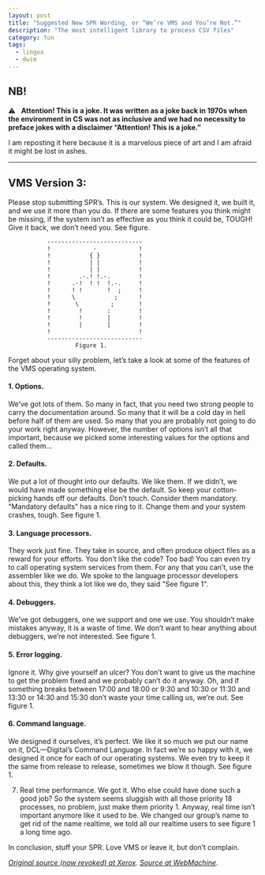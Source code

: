 ```yaml
---
layout: post
title: "Suggested New SPR Wording, or “We’re VMS and You’re Not.”"
description: "The most intelligent library to process CSV files"
category: fun
tags:
  - lingua
  - dwim
---
```


## NB!

⚠️   **Attention! This is a joke. It was written as a joke back in 1970s when the environment in CS was not as inclusive and we had no necessity to preface jokes with a disclaimer “Attention! This is a joke.”**

I am reposting it here because it is a marvelous piece of art and I am afraid it might be lost in ashes.

---

## VMS Version 3:

Please stop submitting SPR’s. This is our system. We designed it, we built it, and we use it more than you do. If there are some features you think might be missing, if the system isn’t as effective as you think it could be, TOUGH! Give it back, we don’t need you. See figure.

```
           ---------------------------
           !            -            !
           !           { }           !
           !           | |           !
           !           | |           !
           !        .-.! !.-.        !
           !      .-!  ! !  !.-.     !
           !      ! !       !  ;     !
           !      \           ;      !
           !       \         ;       !
           !        !       :        !
           !        !       |        !
           !        |       |        !
           !                         !
           ---------------------------
           	       Figure 1.
```

Forget about your silly problem, let’s take a look at some of the features of the VMS operating system.

#### 1. Options.

We’ve got lots of them. So many in fact, that you need two strong people to carry the documentation around. So many that it will be a cold day in hell before half of them are used. So many that you are probably not going to do your work right anyway. However, the number of options isn’t all that important, because we picked some interesting values for the options and called them...

#### 2. Defaults.

We put a lot of thought into our defaults. We like them. If we didn’t, we would have made something else be the default. So keep your cotton-picking hands off our defaults. Don’t touch. Consider them mandatory. "Mandatory defaults" has a nice ring to it. Change them and your system crashes, tough. See figure 1.

#### 3. Language processors.

They work just fine. They take in source, and often produce object files as a reward for your efforts. You don’t like the code? Too bad! You can even try to call operating system services from them. For any that you can’t, use the assembler like we do. We spoke to the language processor developers about this, they think a lot like we do, they said "See figure 1".

#### 4. Debuggers.

We’ve got debuggers, one we support and one we use. You shouldn’t make mistakes anyway, it is a waste of time. We don’t want to hear anything about debuggers, we’re not interested. See figure 1.

#### 5. Error logging.

Ignore it. Why give yourself an ulcer? You don’t want to give us the machine to get the problem fixed and we probably can’t do it anyway. Oh, and if something breaks between 17:00 and 18:00 or 9:30 and 10:30 or 11:30 and 13:30 or 14:30 and 15:30 don’t waste your time calling us, we’re out. See figure 1.

#### 6. Command language.

We designed it ourselves, it’s perfect. We like it so much we put our name on it, DCL—Digital’s Command Language. In fact we’re so happy with it, we designed it once for each of our operating systems. We even try to keep it the same from release to release, sometimes we blow it though. See figure 1.

7. Real time performance. We got it. Who else could have done such a good job? So the system seems sluggish with all those priority 18 processes, no problem, just make them priority 1. Anyway, real time isn’t important anymore like it used to be. We changed our group’s name to get rid of the name realtime, we told all our realtime users to see figure 1 a long time ago.

In conclusion, stuff your SPR. Love VMS or leave it, but don’t complain.

[_Original source (now revoked) at Xerox_](http://www.parc.xerox.com/csl/members/dourish/goodies/see-figure-1.html).
[_Source at WebMachine_](https://web.archive.org/web/19980215205000/http://www.parc.xerox.com/csl/members/dourish/goodies/see-figure-1.html).